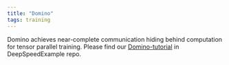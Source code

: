 ```yaml
---
title: "Domino"
tags: training
---
```


Domino achieves near-complete communication hiding behind computation for tensor parallel training. Please find our [Domino-tutorial](https://github.com/microsoft/DeepSpeedExamples/blob/master/training/DeepSpeed-Domino/README.md) in DeepSpeedExample repo.
